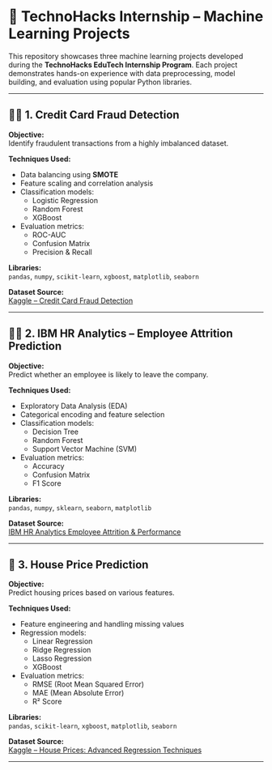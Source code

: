 # 🚀 TechnoHacks Internship – Machine Learning Projects

This repository showcases three machine learning projects developed during the **TechnoHacks EduTech Internship Program**. Each project demonstrates hands-on experience with data preprocessing, model building, and evaluation using popular Python libraries.

---

## 🕵️‍♀️ 1. Credit Card Fraud Detection

**Objective:**  
Identify fraudulent transactions from a highly imbalanced dataset.

**Techniques Used:**
- Data balancing using **SMOTE**
- Feature scaling and correlation analysis
- Classification models:
  - Logistic Regression
  - Random Forest
  - XGBoost
- Evaluation metrics:
  - ROC-AUC
  - Confusion Matrix
  - Precision & Recall

**Libraries:**  
`pandas`, `numpy`, `scikit-learn`, `xgboost`, `matplotlib`, `seaborn`

**Dataset Source:**  
[Kaggle – Credit Card Fraud Detection](https://www.kaggle.com/datasets/mlg-ulb/creditcardfraud)

---

## 👩‍💼 2. IBM HR Analytics – Employee Attrition Prediction

**Objective:**  
Predict whether an employee is likely to leave the company.

**Techniques Used:**
- Exploratory Data Analysis (EDA)
- Categorical encoding and feature selection
- Classification models:
  - Decision Tree
  - Random Forest
  - Support Vector Machine (SVM)
- Evaluation metrics:
  - Accuracy
  - Confusion Matrix
  - F1 Score

**Libraries:**  
`pandas`, `numpy`, `sklearn`, `seaborn`, `matplotlib`

**Dataset Source:**  
[IBM HR Analytics Employee Attrition & Performance](https://www.kaggle.com/datasets/pavansubhasht/ibm-hr-analytics-attrition-dataset)

---

## 🏡 3. House Price Prediction

**Objective:**  
Predict housing prices based on various features.

**Techniques Used:**
- Feature engineering and handling missing values
- Regression models:
  - Linear Regression
  - Ridge Regression
  - Lasso Regression
  - XGBoost
- Evaluation metrics:
  - RMSE (Root Mean Squared Error)
  - MAE (Mean Absolute Error)
  - R² Score

**Libraries:**  
`pandas`, `scikit-learn`, `xgboost`, `matplotlib`, `seaborn`

**Dataset Source:**  
[Kaggle – House Prices: Advanced Regression Techniques](https://www.kaggle.com/competitions/house-prices-advanced-regression-techniques)

---


